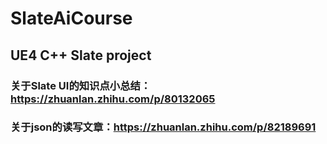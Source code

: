 # SlateAiCourse
## UE4 C++ Slate project

### 关于Slate UI的知识点小总结：https://zhuanlan.zhihu.com/p/80132065
### 关于json的读写文章：https://zhuanlan.zhihu.com/p/82189691
